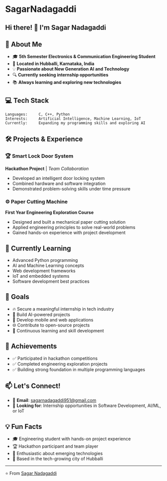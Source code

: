 # SagarNadagaddi

## Hi there! 👋 I'm Sagar Nadagaddi

## 🚀 About Me
- 🎓 **5th Semester Electronics & Communication Engineering Student**
- 📍 **Located in Hubballi, Karnataka, India**
- 💡 **Passionate about New Generation AI and Technology**
- 🔍 **Currently seeking internship opportunities**
- 📚 **Always learning and exploring new technologies**

## 💻 Tech Stack
```
Languages:     C, C++, Python
Interests:     Artificial Intelligence, Machine Learning, IoT
Currently:     Expanding my programming skills and exploring AI
```

## 🛠️ Projects & Experience

### 🏆 Smart Lock Door System
**Hackathon Project** | *Team Collaboration*
- Developed an intelligent door locking system
- Combined hardware and software integration
- Demonstrated problem-solving skills under time pressure

### ⚙️ Paper Cutting Machine
**First Year Engineering Exploration Course**
- Designed and built a mechanical paper cutting solution
- Applied engineering principles to solve real-world problems
- Gained hands-on experience with project development

## 🌱 Currently Learning
- Advanced Python programming
- AI and Machine Learning concepts
- Web development frameworks
- IoT and embedded systems
- Software development best practices


## 🎯 Goals
- 🔥 Secure a meaningful internship in tech industry
- 🤖 Build AI-powered projects
- 📱 Develop mobile and web applications
- 🌐 Contribute to open-source projects
- 📖 Continuous learning and skill development

## 🏅 Achievements
- ✅ Participated in hackathon competitions
- ✅ Completed engineering exploration projects
- ✅ Building strong foundation in multiple programming languages

## 📫 Let's Connect!
- 📧 **Email**: [sagarnadagaddi951@gmail.com](mailto:your.email@example.com)
- 💼 **Looking for**: Internship opportunities in Software Development, AI/ML, or IoT

## 💡 Fun Facts
- 🎓 Engineering student with hands-on project experience
- 🏆 Hackathon participant and team player
- 🌟 Enthusiastic about emerging technologies
- 📍 Based in the tech-growing city of Hubballi

---
⭐️ From [Sagar Nadagaddi](https://github.com/YOUR_USERNAME)
